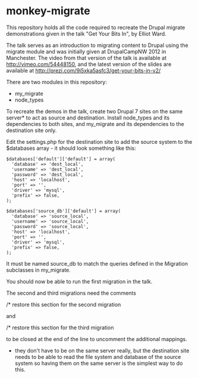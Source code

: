 monkey-migrate
==============

This repository holds all the code required to recreate the Drupal migrate demonstrations given in the talk "Get Your Bits In", by Elliot Ward.

The talk serves as an introduction to migrating content to Drupal using the migrate module and was initially given at DrupalCampNW 2012 in Manchester. The video from that version of the talk is available at http://vimeo.com/54448150, and the latest version of the slides are available at http://prezi.com/9i5xka5asfc3/get-your-bits-in-v2/

There are two modules in this repository:

* my_migrate
* node_types

To recreate the demos in the talk, create two Drupal 7 sites on the same server* to act as source and destination. Install node_types and its dependencies to both sites, and my_migrate and its dependencies to the destination site only. 

Edit the settings.php for the destination site to add the source system to the $databases array - it should look something like this:

    $databases['default']['default'] = array(
      'database' => 'dest_local',
      'username' => 'dest_local',
      'password' => 'dest_local',
      'host' => 'localhost',
      'port' => '',
      'driver' => 'mysql',
      'prefix' => false,
    );
    
    $databases['source_db']['default'] = array(
      'database' => 'source_local',
      'username' => 'source_local',
      'password' => 'source_local',
      'host' => 'localhost',
      'port' => '',
      'driver' => 'mysql',
      'prefix' => false,
    );

It must be named source_db to match the queries defined in the Migration subclasses in my_migrate.

You should now be able to run the first migration in the talk.

The second and third migrations need the comments 

/* restore this section for the second migration

and 

/* restore this section for the third migration

to be closed at the end of the line to uncomment the additional mappings.





* they don't have to be on the same server really, but the destination site needs to be able to read the file system and database of the source system so having them on the same server is the simplest way to do this.


